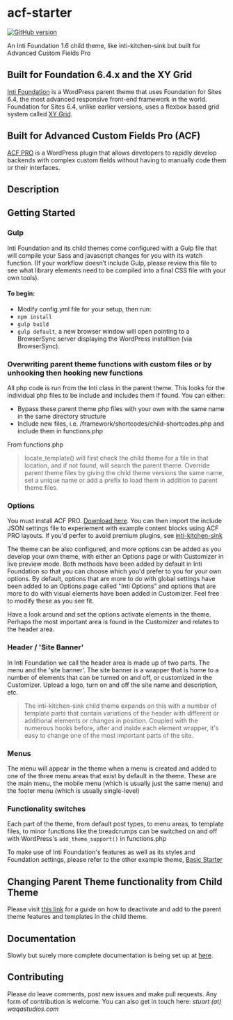 # acf-starter

[![GitHub version](https://badge.fury.io/gh/waqastudios%2Finti-acf-starter.svg)](https://badge.fury.io/gh/waqastudios%2Finti-acf-starter)

An Inti Foundation 1.6 child theme, like inti-kitchen-sink but built for Advanced Custom Fields Pro

## Built for Foundation 6.4.x and the XY Grid
[Inti Foundation](https://github.com/waqastudios/inti-foundation) is a WordPress parent theme that uses Foundation for Sites 6.4, the most advanced responsive front-end framework in the world. Foundation for Sites 6.4, unlike earlier versions, uses a flexbox based grid system called [XY Grid](http://foundation.zurb.com/sites/docs/xy-grid.html).

## Built for Advanced Custom Fields Pro (ACF)
[ACF PRO](https://www.advancedcustomfields.com/pro/) is a WordPress plugin that allows developers to rapidly develop backends with complex custom fields without having to manually code them or their interfaces.

## Description


## Getting Started
### Gulp
Inti Foundation and its child themes come configured with a Gulp file that will compile your Sass and javascript changes for you with its watch function. (If your workflow doesn’t include Gulp, please review this file to see what library elements need to be compiled into a final CSS file with your own tools).

#### To begin:
 * Modify config.yml file for your setup, then run:
 * `npm install`
 * `gulp build`
 * `gulp default`, a new browser window will open pointing to a BrowserSync server displaying the WordPress installtion (via BrowserSync).

### Overwriting parent theme functions with custom files or by unhooking then hooking new functions
All php code is run from the Inti class in the parent theme. This looks for the individual php files to be include and includes them if found. You can either: 
 * Bypass these parent theme php files with your own with the same name in the same directory structure
 * Include new files, i.e. /framework/shortcodes/child-shortcodes.php and include them in functions.php

From functions.php
> locate_template() will first check the child theme for a file in that location, and if not found, will search the parent theme. Override parent theme files by giving the child theme versions the same name, set a unique name or add a prefix to load them in addition to parent theme files.

### Options
You must install ACF PRO. [Download here](https://www.advancedcustomfields.com/pro/). You can then import the include JSON settings file to experiement with example content blocks using ACF PRO layouts. If you'd perfer to avoid premium plugins, see [inti-kitchen-sink](https://github.com/waqastudios/inti-kitchen-sink)

The theme can be also configured, and more options can be added as you develop your own theme, with either an Options page or with Customizer in live preview mode. Both methods have been added by default in Inti Foundation so that you can choose which you'd prefer to you for your own options. By default, options that are more to do with global settings have been added to an Options page called "Inti Options" and options that are more to do with visual elements have been added in Customizer. Feel free to modify these as you see fit.

Have a look around and set the options activate elements in the theme. Perhaps the most important area is found in the Customizer and relates to the header area.

### Header / 'Site Banner'
In Inti Foundation we call the header area is made up of two parts. The menu and the 'site banner'. The site banner is a wrapper that is home to a number of elements that can be turned on and off, or customized in the Customizer. Upload a logo, turn on and off the site name and description, etc.

> The inti-kitchen-sink child theme expands on this with a number of template parts that contain variations of the header with different or additional elements or changes in position. Coupled with the numerous hooks before, after and inside each element wrapper, it's easy to change one of the most important parts of the site.

### Menus
The menu will appear in the theme when a menu is created and added to one of the three menu areas that exist by default in the theme. These are the main menu, the mobile menu (which is usually just the same menu) and the footer menu (which is usually single-level)

### Functionality switches
Each part of the theme, from default post types, to menu areas, to template files, to minor functions like the breadcrumps can be switched on and off with WordPress's `add_theme_support()` in functions.php

To make use of Inti Foundation's features as well as its styles and Foundation settings, please refer to the other example theme, <a href="https://github.com/waqastudios/inti-basic-starter">Basic Starter</a>

## 

## Changing Parent Theme functionality from Child Theme
Please visit <a href="http://inti.waqastudios.com/documentation/child-themes/">this link</a> for a guide on how to deactivate and add to the parent theme features and templates in the child theme.

## Documentation
Slowly but surely more complete documentation is being set up at [here](http://inti.waqastudios.com).

## Contributing
Please do leave comments, post new issues and make pull requests. Any form of contribution is welcome. 
You can also get in touch here: _stuart (at) waqastudios.com_